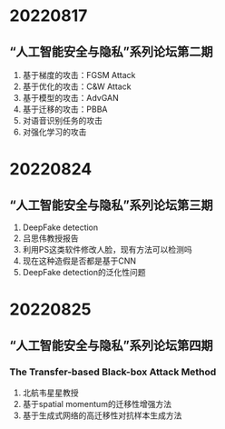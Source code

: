 # 20220817
## “人工智能安全与隐私”系列论坛第二期
1. 基于梯度的攻击：FGSM Attack
2. 基于优化的攻击：C&W Attack
3. 基于模型的攻击：AdvGAN
4. 基于迁移的攻击：PBBA
5. 对语音识别任务的攻击
6. 对强化学习的攻击
# 20220824
## “人工智能安全与隐私”系列论坛第三期
1. DeepFake detection
2. 吕思伟教授报告
3. 利用PS这类软件修改人脸，现有方法可以检测吗
4. 现在这种造假是否都是基于CNN
5. DeepFake detection的泛化性问题
# 20220825
## “人工智能安全与隐私”系列论坛第四期
### The Transfer-based Black-box Attack Method
1. 北航韦星星教授
2. 基于spatial momentum的迁移性增强方法
3. 基于生成式网络的高迁移性对抗样本生成方法